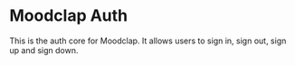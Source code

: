 # Moodclap Auth
This is the auth core for Moodclap. It allows users to sign in, sign out, sign up and sign down.
